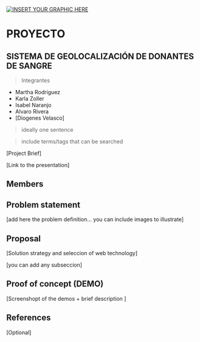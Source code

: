 [![INSERT YOUR GRAPHIC HERE](https://i.ibb.co/hccGk8B/12212.jpg)]()


# PROYECTO 
## SISTEMA DE GEOLOCALIZACIÓN DE DONANTES DE SANGRE

> Integrantes
 - Martha Rodriguez
 - Karla Zoller
 - Isabel Naranjo
 - Alvaro Rivera
 - [Diogenes Velasco]

> ideally one sentence

> include terms/tags that can be searched


[Project Brief]

[Link to the presentation]

## Members



## Problem statement

[add here the problem definition... you can include images to illustrate]


## Proposal

[Solution strategy and seleccion of web technology]

[you can add any subseccion]


## Proof of concept (DEMO)

[Screenshopt of the demos + brief description ]


## References

[Optional]
